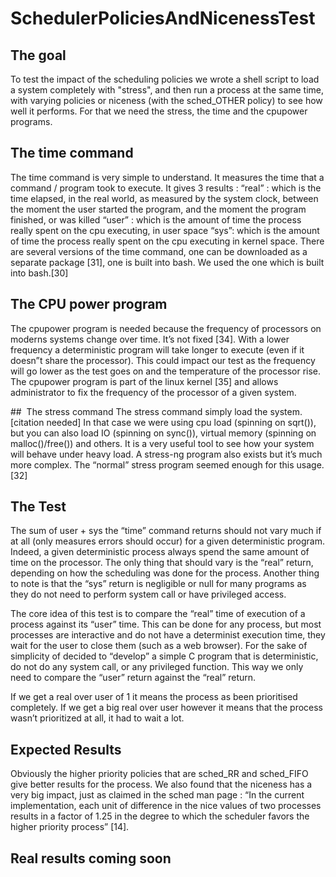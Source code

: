
# SchedulerPoliciesAndNicenessTest
## The goal
To test the impact of the scheduling policies we wrote a shell script to load a system completely with "stress", and then run a  process at the same time, with varying policies or niceness (with the sched_OTHER policy) to see how well it performs. For that we need the stress,  the time and the cpupower programs.
##  The time command
The time command is very simple to understand. It measures the time that a command / program took to execute.
It gives 3 results :
“real” : which is the time elapsed, in the real world, as measured by the system clock, between the moment the user started the program, and the moment the program finished, or was killed
“user” : which is the amount of time the process really spent on the cpu executing, in user space
“sys”: which is the amount of time the process really spent on the cpu executing in kernel space.
There are several versions of the time command, one can be downloaded as a separate package [31], one is built into bash. We used the one which is built into bash.[30]

##  The CPU power program
The cpupower program is needed because the frequency of processors on moderns systems change over time. It’s not fixed [34]. With a lower frequency a deterministic program will take longer to execute (even if it doesn”t share the processor). This could impact our test as the frequency will go lower as the test goes on and the temperature of the processor rise.
The cpupower program is part of the linux kernel [35] and allows administrator to fix the frequency of the processor of a given system.

##  The stress command
The stress command simply load the system.[citation needed] In that case we were using cpu load (spinning on sqrt()), but you can also load IO (spinning on sync()), virtual memory (spinning on malloc()/free()) and others. It is a very useful tool to see how your system will behave under heavy load. A stress-ng program also exists but it’s much more complex. The “normal” stress program seemed enough for this usage. [32]
## The Test
The sum of user + sys the “time” command returns should not vary much if at all (only measures errors should occur) for a given deterministic program. Indeed, a given deterministic process always spend the same amount of time on the processor. The only thing that should vary is the “real” return, depending on how the scheduling was done for the process. Another thing to note is that the “sys” return is negligible or null for many programs as they do not need to perform system call or have privileged access.

The core idea of this test is to compare the “real” time of execution of a process against its “user” time. This can be done for any process, but most processes are interactive and do not have a determinist execution time, they wait for the user to close them (such as a web browser). For the sake of simplicity of decided to “develop” a simple C program that is deterministic, do not do any system call, or any privileged function. This way we only need to compare the “user” return against the “real” return.

If we get a real over user of 1 it means the process as been prioritised completely.
If we get a big real over user however it means that the process wasn’t prioritized at all, it had to wait a lot.

## Expected Results
Obviously the higher priority policies that are sched_RR and sched_FIFO give better results for the process. We also found that the niceness has a very big impact, just as claimed in the sched man page : “In the current implementation, each unit of difference in the nice values of two processes results in a factor of 1.25 in the degree to which the  scheduler  favors  the  higher  priority  process” [14].

## Real results coming soon
